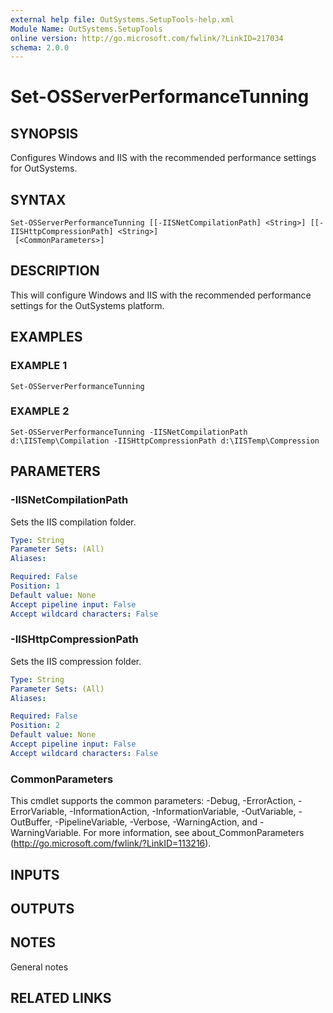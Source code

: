 ```yaml
---
external help file: OutSystems.SetupTools-help.xml
Module Name: OutSystems.SetupTools
online version: http://go.microsoft.com/fwlink/?LinkID=217034
schema: 2.0.0
---
```


# Set-OSServerPerformanceTunning

## SYNOPSIS
Configures Windows and IIS with the recommended performance settings for OutSystems.

## SYNTAX

```
Set-OSServerPerformanceTunning [[-IISNetCompilationPath] <String>] [[-IISHttpCompressionPath] <String>]
 [<CommonParameters>]
```

## DESCRIPTION
This will configure Windows and IIS with the recommended performance settings for the OutSystems platform.

## EXAMPLES

### EXAMPLE 1
```
Set-OSServerPerformanceTunning
```

### EXAMPLE 2
```
Set-OSServerPerformanceTunning -IISNetCompilationPath d:\IISTemp\Compilation -IISHttpCompressionPath d:\IISTemp\Compression
```

## PARAMETERS

### -IISNetCompilationPath
Sets the IIS compilation folder.

```yaml
Type: String
Parameter Sets: (All)
Aliases:

Required: False
Position: 1
Default value: None
Accept pipeline input: False
Accept wildcard characters: False
```

### -IISHttpCompressionPath
Sets the IIS compression folder.

```yaml
Type: String
Parameter Sets: (All)
Aliases:

Required: False
Position: 2
Default value: None
Accept pipeline input: False
Accept wildcard characters: False
```

### CommonParameters
This cmdlet supports the common parameters: -Debug, -ErrorAction, -ErrorVariable, -InformationAction, -InformationVariable, -OutVariable, -OutBuffer, -PipelineVariable, -Verbose, -WarningAction, and -WarningVariable.
For more information, see about_CommonParameters (http://go.microsoft.com/fwlink/?LinkID=113216).

## INPUTS

## OUTPUTS

## NOTES
General notes

## RELATED LINKS
